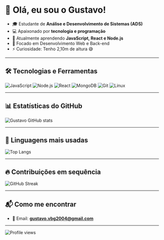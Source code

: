 # 👋 Olá, eu sou o Gustavo!

- 🎓 Estudante de **Análise e Desenvolvimento de Sistemas (ADS)**
- 💻 Apaixonado por **tecnologia e programação**
- 🚀 Atualmente aprendendo **JavaScript, React e Node.js**
- 🎯 Focado em Desenvolvimento Web e Back-end
- ⚡ Curiosidade: Tenho 2,10m de altura 😅

---

## 🛠️ Tecnologias e Ferramentas

![JavaScript](https://img.shields.io/badge/JavaScript-F7DF1E?style=for-the-badge&logo=javascript&logoColor=black)
![Node.js](https://img.shields.io/badge/Node.js-43853D?style=for-the-badge&logo=node.js&logoColor=white)
![React](https://img.shields.io/badge/React-20232A?style=for-the-badge&logo=react&logoColor=61DAFB)
![MongoDB](https://img.shields.io/badge/MongoDB-4EA94B?style=for-the-badge&logo=mongodb&logoColor=white)
![Git](https://img.shields.io/badge/Git-F05032?style=for-the-badge&logo=git&logoColor=white)
![Linux](https://img.shields.io/badge/Linux-FCC624?style=for-the-badge&logo=linux&logoColor=black)

---

## 📊 Estatísticas do GitHub

![Gustavo GitHub stats](https://github-readme-stats.vercel.app/api?username=gustavovitor2004&show_icons=true&theme=tokyonight)

---

## 🚀 Linguagens mais usadas

![Top Langs](https://github-readme-stats.vercel.app/api/top-langs/?username=gustavovitor2004&layout=compact&theme=tokyonight)

---

## 🔥 Contribuições em sequência

![GitHub Streak](https://streak-stats.demolab.com?user=gustavovitor2004&theme=tokyonight&hide_border=true)

---

## 📬 Como me encontrar

- 📧 Email: **gustavo.vbg2004@gmail.com**

---

![Profile views](https://komarev.com/ghpvc/?username=gustavovitor2004&color=blue&style=flat-square)
